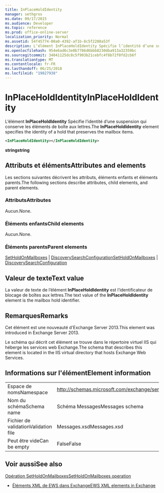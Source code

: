 ```yaml
---
title: InPlaceHoldIdentity
manager: sethgros
ms.date: 09/17/2015
ms.audience: Developer
ms.topic: reference
ms.prod: office-online-server
localization_priority: Normal
ms.assetid: 54f45774-00a0-4392-af1b-8c5f2208a53f
description: L’élément InPlaceHoldIdentity Spécifie l’identité d’une suspension qui conserve les éléments de boîte aux lettres.
ms.openlocfilehash: 954e6ad6c3e0b7786d6bbb8230dba913a32359bc
ms.sourcegitcommit: 34041125dc8c5f993b21cebfc4f8b72f0fd2cb6f
ms.translationtype: MT
ms.contentlocale: fr-FR
ms.lasthandoff: 06/25/2018
ms.locfileid: "19827938"
---
```

# <a name="inplaceholdidentity"></a><span data-ttu-id="1039c-103">InPlaceHoldIdentity</span><span class="sxs-lookup"><span data-stu-id="1039c-103">InPlaceHoldIdentity</span></span>

<span data-ttu-id="1039c-104">L’élément **InPlaceHoldIdentity** Spécifie l’identité d’une suspension qui conserve les éléments de boîte aux lettres.</span><span class="sxs-lookup"><span data-stu-id="1039c-104">The **InPlaceHoldIdentity** element specifies the identity of a hold that preserves the mailbox items.</span></span> 
  
```XML
<InPlaceHoldIdentity></InPlaceHoldIdentity>
```

 <span data-ttu-id="1039c-105">**string**</span><span class="sxs-lookup"><span data-stu-id="1039c-105">**string**</span></span>
## <a name="attributes-and-elements"></a><span data-ttu-id="1039c-106">Attributs et éléments</span><span class="sxs-lookup"><span data-stu-id="1039c-106">Attributes and elements</span></span>

<span data-ttu-id="1039c-107">Les sections suivantes décrivent les attributs, éléments enfants et éléments parents.</span><span class="sxs-lookup"><span data-stu-id="1039c-107">The following sections describe attributes, child elements, and parent elements.</span></span>
  
### <a name="attributes"></a><span data-ttu-id="1039c-108">Attributs</span><span class="sxs-lookup"><span data-stu-id="1039c-108">Attributes</span></span>

<span data-ttu-id="1039c-109">Aucun.</span><span class="sxs-lookup"><span data-stu-id="1039c-109">None.</span></span>
  
### <a name="child-elements"></a><span data-ttu-id="1039c-110">Éléments enfants</span><span class="sxs-lookup"><span data-stu-id="1039c-110">Child elements</span></span>

<span data-ttu-id="1039c-111">Aucun.</span><span class="sxs-lookup"><span data-stu-id="1039c-111">None.</span></span>
  
### <a name="parent-elements"></a><span data-ttu-id="1039c-112">Éléments parents</span><span class="sxs-lookup"><span data-stu-id="1039c-112">Parent elements</span></span>

<span data-ttu-id="1039c-113">[SetHoldOnMailboxes](setholdonmailboxes.md) | [DiscoverySearchConfiguration](discoverysearchconfiguration.md)</span><span class="sxs-lookup"><span data-stu-id="1039c-113">[SetHoldOnMailboxes](setholdonmailboxes.md) | [DiscoverySearchConfiguration](discoverysearchconfiguration.md)</span></span>
  
## <a name="text-value"></a><span data-ttu-id="1039c-114">Valeur de texte</span><span class="sxs-lookup"><span data-stu-id="1039c-114">Text value</span></span>

<span data-ttu-id="1039c-115">La valeur de texte de l’élément **InPlaceHoldIdentity** est l’identificateur de blocage de boîtes aux lettres.</span><span class="sxs-lookup"><span data-stu-id="1039c-115">The text value of the **InPlaceHoldIdentity** element is the mailbox hold identifier.</span></span> 
  
## <a name="remarks"></a><span data-ttu-id="1039c-116">Remarques</span><span class="sxs-lookup"><span data-stu-id="1039c-116">Remarks</span></span>

<span data-ttu-id="1039c-117">Cet élément est une nouveauté d'Exchange Server 2013.</span><span class="sxs-lookup"><span data-stu-id="1039c-117">This element was introduced in Exchange Server 2013.</span></span>
  
<span data-ttu-id="1039c-118">Le schéma qui décrit cet élément se trouve dans le répertoire virtuel IIS qui héberge les services web Exchange.</span><span class="sxs-lookup"><span data-stu-id="1039c-118">The schema that describes this element is located in the IIS virtual directory that hosts Exchange Web Services.</span></span>
  
## <a name="element-information"></a><span data-ttu-id="1039c-119">Informations sur l'élément</span><span class="sxs-lookup"><span data-stu-id="1039c-119">Element information</span></span>

|||
|:-----|:-----|
|<span data-ttu-id="1039c-120">Espace de noms</span><span class="sxs-lookup"><span data-stu-id="1039c-120">Namespace</span></span>  <br/> |http://schemas.microsoft.com/exchange/services/2006/messages  <br/> |
|<span data-ttu-id="1039c-121">Nom du schéma</span><span class="sxs-lookup"><span data-stu-id="1039c-121">Schema name</span></span>  <br/> |<span data-ttu-id="1039c-122">Schéma Messages</span><span class="sxs-lookup"><span data-stu-id="1039c-122">Messages schema</span></span>  <br/> |
|<span data-ttu-id="1039c-123">Fichier de validation</span><span class="sxs-lookup"><span data-stu-id="1039c-123">Validation file</span></span>  <br/> |<span data-ttu-id="1039c-124">Messages.xsd</span><span class="sxs-lookup"><span data-stu-id="1039c-124">Messages.xsd</span></span>  <br/> |
|<span data-ttu-id="1039c-125">Peut être vide</span><span class="sxs-lookup"><span data-stu-id="1039c-125">Can be empty</span></span>  <br/> |<span data-ttu-id="1039c-126">False</span><span class="sxs-lookup"><span data-stu-id="1039c-126">False</span></span>  <br/> |
   
## <a name="see-also"></a><span data-ttu-id="1039c-127">Voir aussi</span><span class="sxs-lookup"><span data-stu-id="1039c-127">See also</span></span>



[<span data-ttu-id="1039c-128">Opération SetHoldOnMailboxes</span><span class="sxs-lookup"><span data-stu-id="1039c-128">SetHoldOnMailboxes operation</span></span>](setholdonmailboxes-operation.md)


- [<span data-ttu-id="1039c-129">Éléments XML de EWS dans Exchange</span><span class="sxs-lookup"><span data-stu-id="1039c-129">EWS XML elements in Exchange</span></span>](ews-xml-elements-in-exchange.md)

